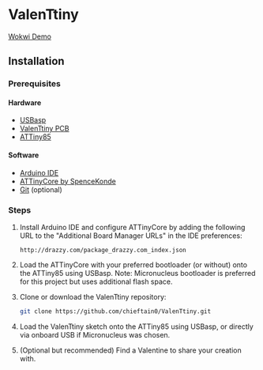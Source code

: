 # ValenTtiny

[Wokwi Demo](https://wokwi.com/projects/416622139343298561)

## Installation

### Prerequisites

#### Hardware

- [USBasp](https://www.fischl.de/usbasp/)
- [ValenTtiny PCB](https://github.com/chieftain0/ValenTtiny/tree/main/gerber)
- [ATTiny85](https://www.microchip.com/en-us/product/attiny85)

#### Software

- [Arduino IDE](https://www.arduino.cc/en/software)
- [ATTinyCore by SpenceKonde](https://github.com/SpenceKonde/ATTinyCore.git)
- [Git](https://git-scm.com/downloads) (optional)

### Steps

1. Install Arduino IDE and configure ATTinyCore by adding the following URL to the "Additional Board Manager URLs" in the IDE preferences:

    ```
    http://drazzy.com/package_drazzy.com_index.json
    ```

2. Load the ATTinyCore with your preferred bootloader (or without) onto the ATTiny85 using USBasp. Note: Micronucleus bootloader is preferred for this project but uses additional flash space.

3. Clone or download the ValenTtiny repository:

    ```bash
    git clone https://github.com/chieftain0/ValenTtiny.git
    ```

4. Load the ValenTtiny sketch onto the ATTiny85 using USBasp, or directly via onboard USB if Micronucleus was chosen.

5. (Optional but recommended) Find a Valentine to share your creation with.
